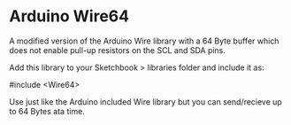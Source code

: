 # Arduino Wire64
A modified version of the Arduino Wire library with a 64 Byte buffer which does not enable pull-up resistors on the SCL and SDA pins.

Add this library to your Sketchbook > libraries folder and include it as:
 
\#include \<Wire64\>
	 
Use just like the Arduino included Wire library but you can send/recieve up to 64 Bytes ata time.